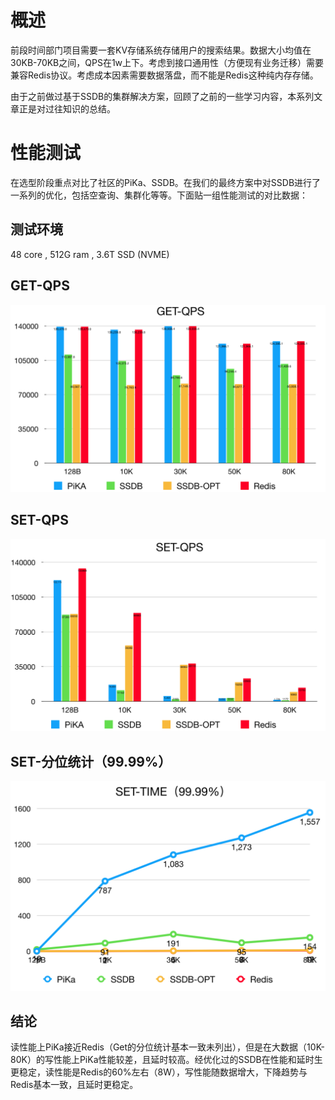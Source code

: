 # 概述

前段时间部门项目需要一套KV存储系统存储用户的搜索结果。数据大小均值在30KB-70KB之间，QPS在1w上下。考虑到接口通用性（方便现有业务迁移）需要兼容Redis协议。考虑成本因素需要数据落盘，而不能是Redis这种纯内存存储。

 由于之前做过基于SSDB的集群解决方案，回顾了之前的一些学习内容，本系列文章正是对过往知识的总结。



# 性能测试

在选型阶段重点对比了社区的PiKa、SSDB。在我们的最终方案中对SSDB进行了一系列的优化，包括空查询、集群化等等。下面贴一组性能测试的对比数据：

## 测试环境

48 core , 512G ram , 3.6T SSD (NVME)

## GET-QPS



![ssdb_get_qps](../../images/ssdb_get_qps.png)



## SET-QPS

![ssdb_set_qps](../../images/ssdb_set_qps.png)



## SET-分位统计（99.99%）



![ssdb_time](../../images/ssdb_time.png)



## 结论

读性能上PiKa接近Redis（Get的分位统计基本一致未列出），但是在大数据（10K-80K）的写性能上PiKa性能较差，且延时较高。经优化过的SSDB在性能和延时生更稳定，读性能是Redis的60%左右（8W），写性能随数据增大，下降趋势与Redis基本一致，且延时更稳定。